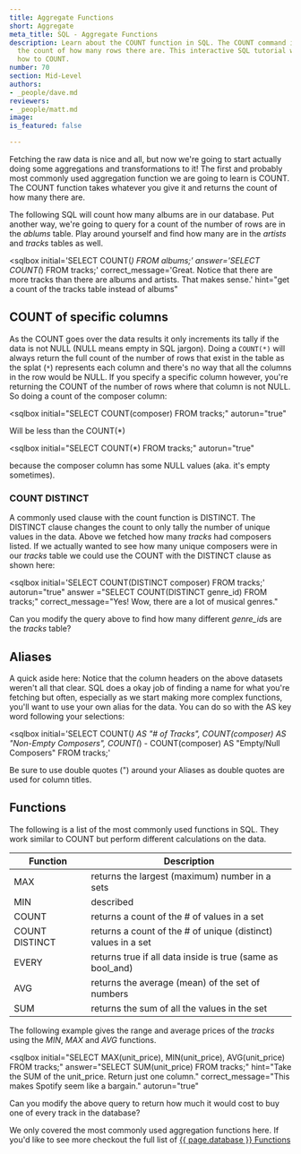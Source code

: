 ```yaml
---
title: Aggregate Functions
short: Aggregate
meta_title: SQL - Aggregate Functions
description: Learn about the COUNT function in SQL. The COUNT command is used to returns
  the count of how many rows there are. This interactive SQL tutorial will teach you
  how to COUNT.
number: 70
section: Mid-Level
authors:
- _people/dave.md
reviewers:
- _people/matt.md
image: 
is_featured: false

---
```

Fetching the raw data is nice and all, but now we're going to start actually doing some aggregations and transformations to it!  The first and probably most commonly used aggregation function we are going to learn is COUNT.  The COUNT function takes whatever you give it and returns the count of how many there are.  

The following SQL will count how many albums are in our database. Put another way, we're going to query for a count of the number of rows are in the *ablums* table.  Play around yourself and find how many are in the *artists* and *tracks* tables as well.

<sqlbox
  initial='SELECT COUNT(*) FROM albums;'
  answer='SELECT COUNT(*) FROM tracks;'
  correct_message='Great.  Notice that there are more tracks than there are albums and artists.  That makes sense.'
  hint="get a count of the tracks table instead of albums"
></sqlbox>

## COUNT of specific columns

As the COUNT goes over the data results it only increments its tally if the data is not NULL (NULL means empty in SQL jargon).  Doing a `COUNT(*)` will always return the full count of the number of rows that exist in the table as the splat (`*`) represents each column and there's no way that all the columns in the row would be NULL.  If you specify a specific column however, you're returning the COUNT of the number of rows where that column is not NULL.  So doing a count of the composer column:

<sqlbox
 initial="SELECT COUNT(composer) FROM tracks;"
 autorun="true"
 ></sqlbox>

 Will be less than the COUNT(*)

<sqlbox
  initial="SELECT COUNT(*) FROM tracks;"
  autorun="true"
></sqlbox>

because the composer column has some NULL values (aka. it's empty sometimes).

### COUNT DISTINCT

A commonly used clause with the count function is DISTINCT.  The DISTINCT clause changes the count to only tally the number of unique values in the data.  Above we fetched how many *tracks* had composers listed.  If we actually wanted to see how many unique composers were in our *tracks* table we could use the COUNT with the DISTINCT clause as shown here:

<sqlbox
 initial='SELECT COUNT(DISTINCT composer) FROM tracks;'
 autorun="true"
 answer ="SELECT COUNT(DISTINCT genre_id) FROM tracks;"
 correct_message="Yes!  Wow, there are a lot of musical genres."
 ></sqlbox>

 Can you modify the query above to find how many different *genre_id*s are the *tracks* table?

## Aliases

A quick aside here:  Notice that the column headers on the above datasets weren't all that clear.  SQL does a okay job of finding a name for what you're fetching but often, especially as we start making more complex functions, you'll want to use your own alias for the data.  You can do so with the AS key word following your selections:

<sqlbox
  initial='SELECT COUNT(*) AS "# of Tracks", COUNT(composer) AS "Non-Empty Composers", COUNT(*) - COUNT(composer) AS "Empty/Null Composers" FROM tracks;'
></sqlbox>

Be sure to use double quotes (") around your Aliases as double quotes are used for column titles.

## Functions

The following is a list of the most commonly used functions in SQL.  They work similar to COUNT but perform different calculations on the data.

| Function       | Description                                                   |
|----------------|---------------------------------------------------------------|
| MAX            | returns the largest (maximum) number in a sets                |
| MIN            | described                                                     |
| COUNT          | returns a count of the # of values in a set                   |
| COUNT DISTINCT | returns a count of the # of unique (distinct) values in a set |
| EVERY          | returns true if all data inside is true (same as bool_and)    |
| AVG            | returns the average (mean) of the set of numbers              |
| SUM            | returns the sum of all the values in the set                  |

The following example gives the range and average prices of the *tracks* using the *MIN*, *MAX* and *AVG* functions.

<sqlbox
  initial="SELECT MAX(unit_price), MIN(unit_price), AVG(unit_price) FROM tracks;"
  answer="SELECT SUM(unit_price) FROM tracks;"
  hint="Take the SUM of the unit_price.  Return just one column."
  correct_message="This makes Spotify seem like a bargain."
  autorun="true"
  ></sqlbox>

Can you modify the above query to return how much it would cost to buy one of every track in the database?

We only covered the most commonly used aggregation functions here.  If you'd like to see more checkout the full list of [{{ page.database }} Functions](https://www.postgresql.org/docs/9.0/static/functions.html)